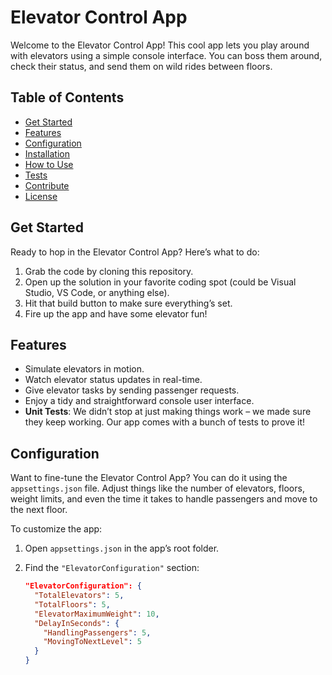 # Elevator Control App

Welcome to the Elevator Control App! This cool app lets you play around with elevators using a simple console interface. You can boss them around, check their status, and send them on wild rides between floors.

## Table of Contents

- [Get Started](#get-started)
- [Features](#features)
- [Configuration](#configuration)
- [Installation](#installation)
- [How to Use](#how-to-use)
- [Tests](#tests)
- [Contribute](#contribute)
- [License](#license)

## Get Started

Ready to hop in the Elevator Control App? Here’s what to do:

1. Grab the code by cloning this repository.
2. Open up the solution in your favorite coding spot (could be Visual Studio, VS Code, or anything else).
3. Hit that build button to make sure everything’s set.
4. Fire up the app and have some elevator fun!

## Features

- Simulate elevators in motion.
- Watch elevator status updates in real-time.
- Give elevator tasks by sending passenger requests.
- Enjoy a tidy and straightforward console user interface.
- **Unit Tests**: We didn’t stop at just making things work – we made sure they keep working. Our app comes with a bunch of tests to prove it!

## Configuration

Want to fine-tune the Elevator Control App? You can do it using the `appsettings.json` file. Adjust things like the number of elevators, floors, weight limits, and even the time it takes to handle passengers and move to the next floor.

To customize the app:

1. Open `appsettings.json` in the app’s root folder.
2. Find the `"ElevatorConfiguration"` section:

   ```json
   "ElevatorConfiguration": {
     "TotalElevators": 5,
     "TotalFloors": 5,
     "ElevatorMaximumWeight": 10,
     "DelayInSeconds": {
       "HandlingPassengers": 5,
       "MovingToNextLevel": 5
     }
   }
